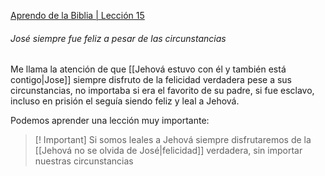 [Aprendo de la Biblia | Lección 15](https://www.jw.org/finder?wtlocale=S&docid=1102016025&srctype=wol&srcid=share)
###### José siempre fue feliz a pesar de las circunstancias 
Me llama la atención de que [[Jehová estuvo con él y también está contigo|Jose]] siempre disfruto de la felicidad verdadera pese a sus circunstancias, no importaba si era el favorito de su padre, si fue esclavo, incluso en prisión el seguía siendo feliz y leal a Jehová. 

Podemos aprender una lección muy importante:

>[! Important]
>Si somos leales a Jehová siempre disfrutaremos de la [[Jehová no se olvida de José|felicidad]] verdadera, sin importar nuestras circunstancias

